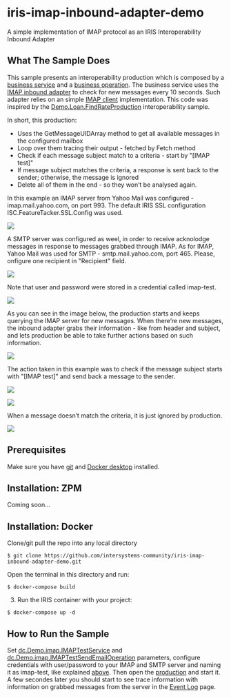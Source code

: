 # iris-imap-inbound-adapter-demo
A simple implementation of IMAP protocol as an IRIS Interoperability Inbound Adapter

## What The Sample Does
This sample presents an interoperability production which is composed by a [business service]() and a [business operation](). The business service uses the [IMAP inbound adapter](https://github.com/jrpereirajr/iris-imap-inbound-adapter-demo/blob/10a0e80ff7d3d7fe80b6447e682f541d380db4a3/src/dc/Demo/IMAPInboundAdapter.cls#L2) to check for new messages every 10 seconds. Such adapter relies on an simple [IMAP client](https://github.com/jrpereirajr/iris-imap-inbound-adapter-demo/blob/10a0e80ff7d3d7fe80b6447e682f541d380db4a3/src/dc/Demo/IMAP.cls#L4) implementation. This code was inspired by the [Demo.Loan.FindRateProduction](https://docs.intersystems.com/latest/csp/documatic/%25CSP.Documatic.cls?&LIBRARY=ENSDEMO&PRIVATE=1&CLASSNAME=Demo.Loan.FindRateProduction) interoperability sample.

In short, this production:
 - Uses the GetMessageUIDArray method to get all available messages in the configured mailbox
 - Loop over them tracing their output - fetched by Fetch method
 - Check if each message subject match to a criteria - start by "[IMAP test]"
 - If message subject matches the criteria, a response is sent back to the sender; otherwise, the message is ignored
 - Delete all of them in the end - so they won’t be analysed again.

In this example an IMAP server from Yahoo Mail was configured - imap.mail.yahoo.com, on port 993. The default IRIS SSL configuration ISC.FeatureTacker.SSL.Config was used.

![](https://raw.githubusercontent.com/jrpereirajr/iris-imap-inbound-adapter-demo/master/img/foc7gpuAKH.png)

A SMTP server was configured as weel, in order to receive acknolodge messages in response to messages grabbed through IMAP. As for IMAP, Yahoo Mail was used for SMTP - smtp.mail.yahoo.com, port 465. Please, onfigure one recipient in "Recipient" field.

![](https://raw.githubusercontent.com/jrpereirajr/iris-imap-inbound-adapter-demo/master/img/SAT6RbWBzl.png)

Note that user and password were stored in a credential called imap-test.

![](https://raw.githubusercontent.com/jrpereirajr/iris-imap-inbound-adapter-demo/master/img/brY9RdilYO.png)

As you can see in the image below, the production starts and keeps querying the IMAP server for new messages. When there’re new messages, the inbound adapter grabs their information - like from header and subject, and lets production be able to take further actions based on such information.

![](https://raw.githubusercontent.com/jrpereirajr/iris-imap-inbound-adapter-demo/master/img/mocptwDsOd.png)

The action taken in this example was to check if the message subject starts with "[IMAP test]" and send back a message to the sender.

![](https://raw.githubusercontent.com/jrpereirajr/iris-imap-inbound-adapter-demo/master/img/vUyVCCBQjr.png)

![](https://raw.githubusercontent.com/jrpereirajr/iris-imap-inbound-adapter-demo/master/img/xYeUVatYSA.png)

When a message doesn’t match the criteria, it is just ignored by production.

![](https://raw.githubusercontent.com/jrpereirajr/iris-imap-inbound-adapter-demo/master/img/tvG4umHC0T.png)

## Prerequisites
Make sure you have [git](https://git-scm.com/book/en/v2/Getting-Started-Installing-Git) and [Docker desktop](https://www.docker.com/products/docker-desktop) installed.

## Installation: ZPM
Coming soon...

## Installation: Docker
Clone/git pull the repo into any local directory

```
$ git clone https://github.com/intersystems-community/iris-imap-inbound-adapter-demo.git
```

Open the terminal in this directory and run:

```
$ docker-compose build
```

3. Run the IRIS container with your project:

```
$ docker-compose up -d
```

## How to Run the Sample
Set [dc.Demo.imap.IMAPTestService](https://github.com/jrpereirajr/iris-imap-inbound-adapter-demo/blob/master/src/dc/Demo/imap/IMAPTestService.cls) and [dc.Demo.imap.IMAPTestSendEmailOperation](https://github.com/jrpereirajr/iris-imap-inbound-adapter-demo/blob/master/src/dc/Demo/imap/IMAPTestSendEmailOperation.cls) parameters, configure credentials with user/password to your IMAP and SMTP server and naming it as imap-test, like explained [above](https://github.com/jrpereirajr/iris-imap-inbound-adapter-demo#what-the-sample-does). Then open the [production](http://localhost:52785/csp/irisapp/EnsPortal.ProductionConfig.zen?PRODUCTION=dc.Demo.imap.Production) and start it.
A few secondes later you should start to see trace information with information on grabbed messages from the server in the [Event Log](http://localhost:52785/csp/irisapp/EnsPortal.EventLog.zen) page.